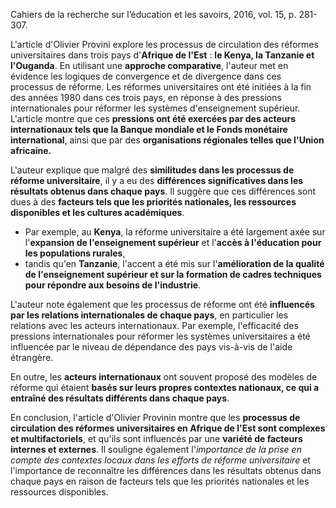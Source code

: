 Cahiers de la recherche sur l’éducation et les savoirs, 2016, vol. 15, p. 281-307.

L'article d'Olivier Provini explore les processus de circulation des réformes universitaires dans trois pays d'**Afrique de l'Est** : **le Kenya, la Tanzanie et l'Ouganda**. En utilisant une **approche comparative**, l'auteur met en évidence les logiques de convergence et de divergence dans ces processus de réforme. Les réformes universitaires ont été initiées à la fin des années 1980 dans ces trois pays, en réponse à des pressions internationales pour réformer les systèmes d'enseignement supérieur. L'article montre que ces **pressions ont été exercées par des acteurs internationaux tels que la Banque mondiale et le Fonds monétaire international**, ainsi que par des **organisations régionales telles que l'Union africaine.**

L'auteur explique que malgré des **similitudes dans les processus de réforme universitaire**, il y a eu des **différences significatives dans les résultats obtenus dans chaque pays**. Il suggère que ces différences sont dues à des **facteurs tels que les priorités nationales, les ressources disponibles et les cultures académiques**. 
- Par exemple, au **Kenya**, la réforme universitaire a été largement axée sur l'**expansion de l'enseignement supérieur** et l'**accès à l'éducation pour les populations rurales**, 
- tandis qu'en **Tanzanie**, l'accent a été mis sur l'**amélioration de la qualité de l'enseignement supérieur et sur la formation de cadres techniques pour répondre aux besoins de l'industrie**.

L'auteur note également que les processus de réforme ont été **influencés par les relations internationales de chaque pays**, en particulier les relations avec les acteurs internationaux. Par exemple, l'efficacité des pressions internationales pour réformer les systèmes universitaires a été influencée par le niveau de dépendance des pays vis-à-vis de l'aide étrangère. 

En outre, les **acteurs internationaux** ont souvent proposé des modèles de réforme qui étaient **basés sur leurs propres contextes nationaux, ce qui a entraîné des résultats différents dans chaque pays**.

En conclusion, l'article d'Olivier Provinin montre que les **processus de circulation des réformes universitaires en Afrique de l'Est sont complexes et multifactoriels**, et qu'ils sont influencés par une **variété de facteurs internes et externes**. Il souligne également l'*importance de la prise en compte des contextes locaux dans les efforts de réforme universitaire* et l'importance de reconnaître les différences dans les résultats obtenus dans chaque pays en raison de facteurs tels que les priorités nationales et les ressources disponibles.